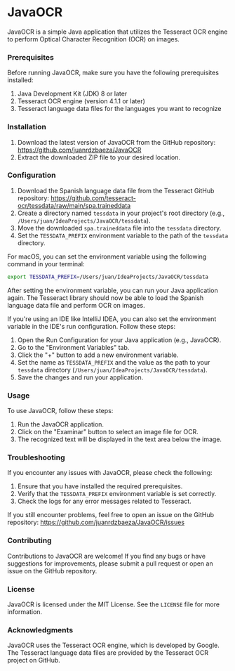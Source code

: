 # JavaOCR

JavaOCR is a simple Java application that utilizes the Tesseract OCR engine to perform Optical Character Recognition (OCR) on images.

### Prerequisites

Before running JavaOCR, make sure you have the following prerequisites installed:

1. Java Development Kit (JDK) 8 or later
2. Tesseract OCR engine (version 4.1.1 or later)
3. Tesseract language data files for the languages you want to recognize

### Installation

1. Download the latest version of JavaOCR from the GitHub repository: https://github.com/juanrdzbaeza/JavaOCR
2. Extract the downloaded ZIP file to your desired location.

### Configuration

1. Download the Spanish language data file from the Tesseract GitHub repository: https://github.com/tesseract-ocr/tessdata/raw/main/spa.traineddata
2. Create a directory named `tessdata` in your project's root directory (e.g., `/Users/juan/IdeaProjects/JavaOCR/tessdata`).
3. Move the downloaded `spa.traineddata` file into the `tessdata` directory.
4. Set the `TESSDATA_PREFIX` environment variable to the path of the `tessdata` directory.

For macOS, you can set the environment variable using the following command in your terminal:

```bash
export TESSDATA_PREFIX=/Users/juan/IdeaProjects/JavaOCR/tessdata
```

After setting the environment variable, you can run your Java application again. The Tesseract library should now be able to load the Spanish language data file and perform OCR on images.

If you're using an IDE like IntelliJ IDEA, you can also set the environment variable in the IDE's run configuration. Follow these steps:

1. Open the Run Configuration for your Java application (e.g., JavaOCR).
2. Go to the "Environment Variables" tab.
3. Click the "+" button to add a new environment variable.
4. Set the name as `TESSDATA_PREFIX` and the value as the path to your `tessdata` directory (`/Users/juan/IdeaProjects/JavaOCR/tessdata`).
5. Save the changes and run your application.

### Usage

To use JavaOCR, follow these steps:

1. Run the JavaOCR application.
2. Click on the "Examinar" button to select an image file for OCR.
3. The recognized text will be displayed in the text area below the image.

### Troubleshooting

If you encounter any issues with JavaOCR, please check the following:

1. Ensure that you have installed the required prerequisites.
2. Verify that the `TESSDATA_PREFIX` environment variable is set correctly.
3. Check the logs for any error messages related to Tesseract.

If you still encounter problems, feel free to open an issue on the GitHub repository: https://github.com/juanrdzbaeza/JavaOCR/issues

### Contributing

Contributions to JavaOCR are welcome! If you find any bugs or have suggestions for improvements, please submit a pull request or open an issue on the GitHub repository.

### License

JavaOCR is licensed under the MIT License. See the `LICENSE` file for more information.

### Acknowledgments

JavaOCR uses the Tesseract OCR engine, which is developed by Google. The Tesseract language data files are provided by the Tesseract OCR project on GitHub.